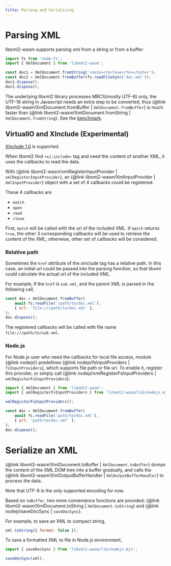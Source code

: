 ```yaml
---
title: Parsing and Serializing
---
```


# Parsing XML

libxml2-wasm supports parsing xml from a string or from a buffer:

```js
import fs from 'node:fs';
import { XmlDocument } from 'libxml2-wasm';

const doc1 = XmlDocument.fromString('<note><to>Tove</to></note>');
const doc2 = XmlDocument.fromBuffer(fs.readFileSync('doc.xml'));
doc1.dispose();
doc2.dispose();
```

The underlying libxml2 library processes MBCS(mostly UTF-8) only,
the UTF-16 string in Javascript needs an extra step to be converted,
thus {@link libxml2-wasm!XmlDocument.fromBuffer | `XmlDocument.fromBuffer`} is much faster than {@link libxml2-wasm!XmlDocument.fromString | `XmlDocument.fromString`}.
See the [benchmark](performance.md).

## VirtualIO and XInclude (Experimental)

[XInclude 1.0](https://www.w3.org/TR/xinclude/) is supported.

When libxml2 find `<xi:include>` tag and need the content of another XML,
it uses the callbacks to read the data.

With {@link libxml2-wasm!xmlRegisterInputProvider | `xmlRegisterInputProvider`}, 
an {@link libxml2-wasm!XmlInputProvider | `XmlInputProvider`} object with a set of 4 callbacks could be registered.

These 4 callbacks are
- `match`
- `open`
- `read`
- `close`

First, `match` will be called with the url of the included XML.
if `match` returns `true`,
the other 3 corresponding callbacks will be used to retrieve the content of the XML;
otherwise, other set of callbacks will be considered.

### Relative path
Sometimes the `href` attribute of the xinclude tag has a relative path.
In this case, an initial url could be passed into the parsing function,
so that libxml could calculate the actual url of the included XML.

For example, if the `href` is `sub.xml`,
and the parent XML is parsed in the following call,

```js
const doc = XmlDocument.fromBuffer(
    await fs.readFile('/path/to/doc.xml'),
    { url: 'file:///path/to/doc.xml' },
);
doc.dispose();

```

The registered callbacks will be called with file name `file:///path/to/sub.xml`.

### Node.js

For Node.js user who need the callbacks for local file access,
module {@link nodejs!} predefines {@link nodejs!fsInputProviders | `fsInputProviders`},
which supports file path or file url.
To enable it, register this provider,
or simply call {@link nodejs!xmlRegisterFsInputProviders | `xmlRegisterFsInputProviders`}:

```js
import { XmlDocument } from 'libxml2-wasm';
import { xmlRegisterFsInputProviders } from 'libxml2-wasm/lib/nodejs.mjs';

xmlRegisterFsInputProviders();

const doc = XmlDocument.fromBuffer(
    await fs.readFile('path/to/doc.xml'),
    { url: 'path/to/doc.xml' },
);
doc.dispose();
```

# Serialize an XML

{@link libxml2-wasm!XmlDocument.toBuffer | `XmlDocument.toBuffer`} dumps the content of the XML DOM tree into a buffer gradually,
and calls the {@link libxml2-wasm!XmlOutputBufferHandler | `XmlOutputBufferHandler`} to process the data.

Note that UTF-8 is the only supported encoding for now.

Based on `toBuffer`, two more convenience functions are provided:
{@link libxml2-wasm!XmlDocument.toString | `XmlDocument.toString`}  and {@link nodejs!saveDocSync | `saveDocSync`}.

For example, to save an XML to compact string,

```js
xml.toString({ format: false });
```

To save a formatted XML to file in Node.js environment,

```js
import { saveDocSync } from 'libxml2-wasm/lib/nodejs.mjs';

saveDocSync(xml);
```
